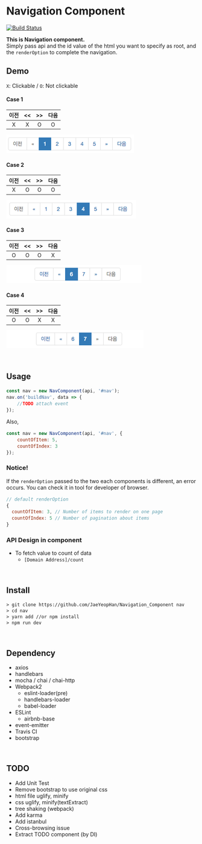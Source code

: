 # Navigation Component
[![Build Status](https://travis-ci.org/JaeYeopHan/Navigation_Component.svg?branch=master)](https://travis-ci.org/JaeYeopHan/Navigation_Component)  

**This is Navigation component.**  
Simply pass api and the id value of the html you want to specify as root, and the `renderOption` to complete the navigation.

## Demo
`X`: Clickable / `O`:  Not clickable
#### Case 1
| 이전 | << | >> | 다음 |
|:-:|:-:|:-:|:-:|
| X | X | O | O |

![](/DEMO_IMAGE/demo_1.png)

#### Case 2
| 이전 | << | >> | 다음 |
|:-:|:-:|:-:|:-:|
| X | O | O | O |

![](/DEMO_IMAGE/demo_2.png)

#### Case 3
| 이전 | << | >> | 다음 |
|:-:|:-:|:-:|:-:|
| O | O | O | X |

![](/DEMO_IMAGE/demo_3.png)

#### Case 4
| 이전 | << | >> | 다음 |
|:-:|:-:|:-:|:-:|
| O | O | X | X |

![](/DEMO_IMAGE/demo_4.png)

</br>

## Usage
```js
const nav = new NavComponent(api, '#nav');
nav.on('buildNav', data => {
    //TODO attach event
});

```
Also,
```js
const nav = new NavComponent(api, '#nav', {
    countOfItem: 5,
    countOfIndex: 3
});
```

### **Notice!**
If the `renderOption` passed to the two each components is different, an error occurs. You can check it in tool for developer of browser.
```js
// default renderOption
{
  countOfItem: 3, // Number of items to render on one page
  countOfIndex: 5 // Number of pagination about items
}
```

### API Design in component
* To fetch value to count of data
  * `[Domain Address]/count`

</br>

## Install
```
> git clone https://github.com/JaeYeopHan/Navigation_Component nav
> cd nav
> yarn add //or npm install
> npm run dev
```

</br>

## Dependency
* axios
* handlebars
* mocha / chai / chai-http
* Webpack2
  * eslint-loader(pre)
  * handlebars-loader
  * babel-loader
* ESLint
  * airbnb-base
* event-emitter
* Travis CI
* bootstrap

</br>

## TODO
* Add Unit Test
* Remove bootstrap to use original css 
* html file uglify, minify
* css uglify, minify(textExtract)
* tree shaking (webpack)
* Add karma
* Add istanbul
* Cross-browsing issue
* Extract TODO component (by DI)
